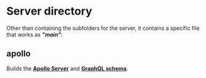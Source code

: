 # Server directory

Other than containing the subfolders for the server, it contains a specific file that works as **_"main"_**:

## apollo

Builds the [**Apollo Server**](https://www.npmjs.com/package/apollo-server-express) and [**GraphQL schema**](https://typegraphql.ml/docs/bootstrap.html).

